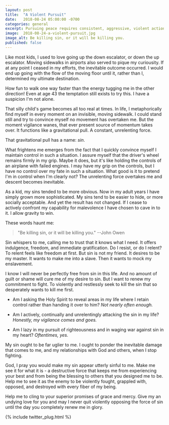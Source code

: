 ```yaml
---
layout: post
title:  "A Violent Pursuit"
date:   2018-08-24 05:00:00 -0700
categories: general
excerpt: Pursuing peace requires consistent, aggressive, violent action.
image:  2018-08-24-a-violent-pursuit.jpg
image_alt: Be killing sin, or it will be killing you.
published: false
---
```


Like most kids, I used to love going up the down escalator, or down the up escalator. Moving sidewalks in airports also served to pique my curiousity. If at any point I ceased in my efforts, the inevitable outcome occurred. I would end up going with the flow of the moving floor until it, rather than I, determined my ultimate destination. 

How fun to walk one way faster than the energy tugging me in the other direction! Even at age 43 the temptation still exists to try this. I have a suspicion I'm not alone.

That silly child's game becomes all too real at times. In life, I metaphorically find myself in every moment on an invisible, moving sidewalk. I could stand still and try to convince myself no movement has overtaken me. But the moment vigilance wanes, that ever present source of momentum takes over. It functions like a gravitational pull. A constant, unrelenting force.

That gravitational pull has a name: *sin*.

What frightens me emerges from the fact that I quickly convince myself I maintain control in such a situation. I assure myself that the driver's wheel remains firmly in my grip. Maybe it does, but it's like holding the controls of an airplane with failed engines. I may have my grip on the controls, but I have no control over my fate in such a situation. What good is it to pretend I'm in control when I'm clearly not? The unrelenting force overtakes me and descent becomes inevitable.

As a kid, my sins tended to be more obvious. Now in my adult years I have simply grown more sophisticated. My sins tend to be easier to hide, or more socially acceptable. And yet the result has not changed. If I cease to actively confront my capability for malevolence I have chosen to cave in to it. I allow gravity to win.

These words haunt me:

> "Be killing sin, or it will be killing you." --John Owen

Sin whispers to me, calling me to trust that it knows what I need. It offers indulgence, freedom, and immediate gratification. Do I resist, or do I relent? To relent feels like freedom at first. But sin is not my friend. It desires to be my master. It wants to make me into a slave. Then it wants to mock my enslavement.

I know I will never be perfectly free from sin in this life. And no amount of guilt or shame will cure me of my desire to sin. But I want to renew my commitment to fight. To violently and restlessly seek to kill the sin that so desperately wants to kill me first.

* Am I asking the Holy Spirit to reveal areas in my life where I retain control rather than handing it over to him? *Not nearly often enough.*

* Am I actively, continually and unrelentingly attacking the sin in my life? *Honestly, my vigilance comes and goes.*

* Am I lazy in my pursuit of righteousness and in waging war against sin in my heart? *Oftentimes, yes.*

My sin ought to be far uglier to me. I ought to ponder the inevitable damage that comes to me, and my relationships with God and others, when I stop fighting.

God, I pray you would make my sin appear utterly sinful to me. Make me see it for what it is - a destructive force that keeps me from experiencing your best and from being the blessing to others that you designed me to be. Help me to see it as the enemy to be violently fought, grappled with, opposed, and destroyed with every fiber of my being.

Help me to cling to your superior promises of grace and mercy. Give my an undying love for you and may I never quit violently opposing the force of sin until the day you completely renew me in glory.


{% include twitter_plug.html %}